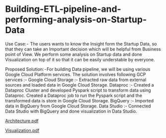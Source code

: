 # Building-ETL-pipeline-and-performing-analysis-on-Startup-Data


Use Case: -  The users wants to know the Insight form the Startup Data, so that they can take an Important decision which will be helpful from Business point of View. We perform some analysis on Startup data and done Visualization on top of it so that it can be easily understable by everyone.

Proposed Solution: - For building Data pipeline, we will be using various Google Cloud Platform services. 
The solution involves following GCP services :-
Google Cloud Storage :- Extracted raw data from external sources and loaded data in Google Cloud Storage.
Dataproc :- Created a Dataproc Cluster and developed Pyspark script to transform data using Dataproc. Created a Dataproc job to run the Pyspark script and the transformed data is store in Google Cloud Storage.
BigQuery :- Imported data in BigQuery from Google Cloud Storage.
Data Studio :- Connected Data Studio with BigQuery and done visualization in Data Studio.


[Architecture.pdf](https://github.com/hiteshvaidya27/Building-ETL-pipeline-and-performing-analysis-on-Startup-Data/files/9174516/Architecture.pdf)


[Visualization.pdf](https://github.com/hiteshvaidya27/Building-ETL-pipeline-and-performing-analysis-on-Startup-Data/files/9174528/Visualization.pdf)
